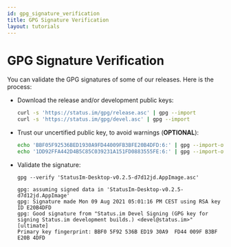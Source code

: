 ```yaml
---
id: gpg_signature_verification
title: GPG Signature Verification
layout: tutorials
---
```

# GPG Signature Verification

You can validate the GPG signatures of some of our releases. Here is the process:

* Download the release and/or development public keys:
    ```sh
    curl -s 'https://status.im/gpg/release.asc' | gpg --import
    curl -s 'https://status.im/gpg/devel.asc' | gpg --import
    ```

* Trust our uncertified public key, to avoid warnings (__OPTIONAL__):
    ```sh
    echo 'BBF05F92536BED1930A9FD44009FB3BFE20B4DFD:6:' | gpg --import-ownertrust
    echo '1DD92FFA442D4B5C85C039231A151FD0883555FE:6:' | gpg --import-ownertrust
    ```

* Validate the signature:
    ```
    gpg --verify 'StatusIm-Desktop-v0.2.5-d7d12jd.AppImage.asc'
    ```
    ```log
    gpg: assuming signed data in 'StatusIm-Desktop-v0.2.5-d7d12jd.AppImage'
    gpg: Signature made Mon 09 Aug 2021 05:01:16 PM CEST using RSA key ID E20B4DFD
    gpg: Good signature from "Status.im Devel Signing (GPG key for signing Status.im development builds.) <devel@status.im>" [ultimate]
    Primary key fingerprint: BBF0 5F92 536B ED19 30A9  FD44 009F B3BF E20B 4DFD
    ```

